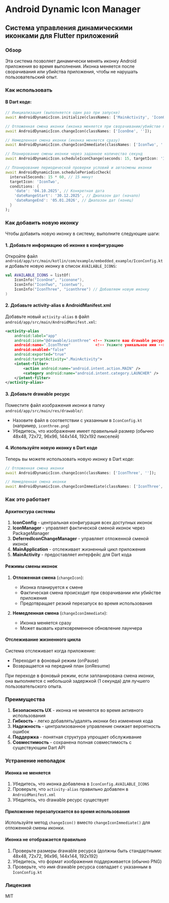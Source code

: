 # Android Dynamic Icon Manager

## Система управления динамическими иконками для Flutter приложений

### Обзор

Эта система позволяет динамически менять иконку Android приложения во время выполнения. Иконка меняется после сворачивания или убийства приложения, чтобы не нарушать пользовательский опыт.

### Как использовать

#### В Dart коде:

```dart
// Инициализация (выполняется один раз при запуске)
await AndroidDynamicIcon.initialize(classNames: ['MainActivity', 'IconOne', 'IconTwo']);

// Отложенная смена иконки (иконка меняется при сворачивании/убийстве приложения)
await AndroidDynamicIcon.changeIcon(classNames: ['IconOne', '']);

// Немедленная смена иконки (иконка меняется сразу)
await AndroidDynamicIcon.changeIconImmediate(classNames: ['IconTwo', '']);

// Планирование смены иконки через заданное количество секунд
await AndroidDynamicIcon.scheduleIconChange(seconds: 15, targetIcon: 'IconOne');

// Планирование периодической проверки условий и автосмены иконки
await AndroidDynamicIcon.schedulePeriodicCheck(
  intervalSeconds: 15 * 60, // 15 минут
  targetIcon: 'IconTwo',
  conditions: {
    'date': '04.10.2025', // Конкретная дата
    'dateRangeStart': '30.12.2025', // Диапазон дат (начало)
    'dateRangeEnd': '05.01.2026', // Диапазон дат (конец)
  }
);
```

### Как добавить новую иконку

Чтобы добавить новую иконку в систему, выполните следующие шаги:

#### 1. Добавьте информацию об иконке в конфигурацию

Откройте файл `android/app/src/main/kotlin/com/example/embedded_example/IconConfig.kt` и добавьте новую иконку в список `AVAILABLE_ICONS`:

```kotlin
val AVAILABLE_ICONS = listOf(
    IconInfo("IconOne", "iconone"),
    IconInfo("IconTwo", "icontwo"),
    IconInfo("IconThree", "iconthree") // Добавляем новую иконку
)
```

#### 2. Добавьте activity-alias в AndroidManifest.xml

Добавьте новый `activity-alias` в файл `android/app/src/main/AndroidManifest.xml`:

```xml
<activity-alias
    android:label="app"
    android:icon="@drawable/iconthree" <!-- Укажите ваш drawable ресурс -->
    android:name=".IconThree"           <!-- Укажите уникальное имя -->
    android:enabled="false"
    android:exported="true"
    android:targetActivity=".MainActivity">
    <intent-filter>
        <action android:name="android.intent.action.MAIN" />
        <category android:name="android.intent.category.LAUNCHER" />
    </intent-filter>
</activity-alias>
```

#### 3. Добавьте drawable ресурс

Поместите файл изображения иконки в папку `android/app/src/main/res/drawable/`:
- Назовите файл в соответствии с указанным в `IconConfig.kt` (например, `iconthree.png`)
- Убедитесь, что изображение имеет правильный размер (обычно 48x48, 72x72, 96x96, 144x144, 192x192 пикселей)

#### 4. Используйте новую иконку в Dart коде

Теперь вы можете использовать новую иконку в Dart коде:

```dart
// Отложенная смена иконки
await AndroidDynamicIcon.changeIcon(classNames: ['IconThree', '']);

// Немедленная смена иконки
await AndroidDynamicIcon.changeIconImmediate(classNames: ['IconThree', '']);
```

### Как это работает

#### Архитектура системы

1. **IconConfig** - центральная конфигурация всех доступных иконок
2. **IconManager** - управляет фактической сменой иконок через PackageManager
3. **DeferredIconChangeManager** - управляет отложенной сменой иконок
4. **MainApplication** - отслеживает жизненный цикл приложения
5. **MainActivity** - предоставляет интерфейс для Dart кода

#### Режимы смены иконок

1. **Отложенная смена** (`changeIcon`):
   - Иконка планируется к смене
   - Фактическая смена происходит при сворачивании или убийстве приложения
   - Предотвращает резкий перезапуск во время использования

2. **Немедленная смена** (`changeIconImmediate`):
   - Иконка меняется сразу
   - Может вызвать кратковременное обновление лаунчера

#### Отслеживание жизненного цикла

Система отслеживает когда приложение:
- Переходит в фоновый режим (onPause)
- Возвращается на передний план (onResume)

При переходе в фоновый режим, если запланирована смена иконки, она выполняется с небольшой задержкой (1 секунда) для лучшего пользовательского опыта.

### Преимущества

1. **Безопасность UX** - иконка не меняется во время активного использования
2. **Гибкость** - легко добавлять/удалять иконки без изменения кода
3. **Надежность** - централизованное управление снижает вероятность ошибок
4. **Поддержка** - понятная структура упрощает обслуживание
5. **Совместимость** - сохранена полная совместимость с существующим Dart API

### Устранение неполадок

#### Иконка не меняется

1. Убедитесь, что иконка добавлена в `IconConfig.AVAILABLE_ICONS`
2. Проверьте, что `activity-alias` правильно добавлен в `AndroidManifest.xml`
3. Убедитесь, что drawable ресурс существует

#### Приложение перезапускается во время использования

Используйте метод `changeIcon()` вместо `changeIconImmediate()` для отложенной смены иконки.

#### Иконка не отображается правильно

1. Проверьте размеры drawable ресурса (должны быть стандартными: 48x48, 72x72, 96x96, 144x144, 192x192)
2. Убедитесь, что формат изображения поддерживается (обычно PNG)
3. Проверьте, что имя drawable ресурса совпадает с указанным в `IconConfig.kt`

### Лицензия

MIT